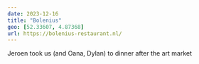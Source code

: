```yaml
---
date: 2023-12-16
title: "Bolenius"
geo: [52.33607, 4.87368]
url: https://bolenius-restaurant.nl/
---
```


Jeroen took us (and Oana, Dylan) to dinner after the art market
